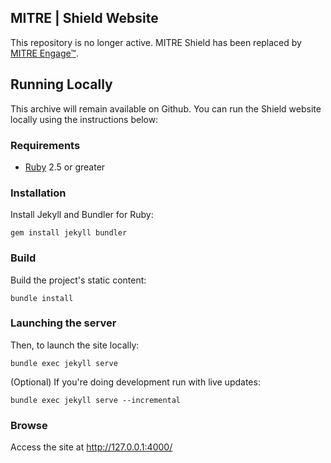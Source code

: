 ## MITRE | Shield Website

This repository is no longer active. MITRE Shield has been replaced by 
[MITRE Engage&trade;](https://github.com/mitre/engage).

## Running Locally

This archive will remain available on Github. You can run the Shield website locally using the instructions below:

### Requirements

 - [Ruby](https://www.ruby-lang.org/) 2.5 or greater

### Installation

Install Jekyll and Bundler for Ruby:

`gem install jekyll bundler`

### Build

Build the project's static content:

`bundle install`

### Launching the server

Then, to launch the site locally:

`bundle exec jekyll serve`

(Optional) If you're doing development run with live updates:

`bundle exec jekyll serve --incremental`

### Browse
Access the site at http://127.0.0.1:4000/
